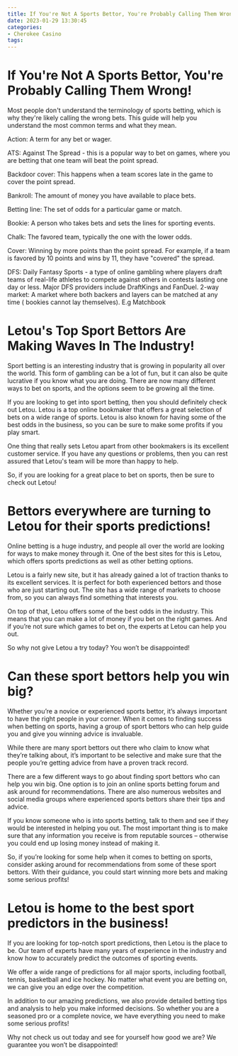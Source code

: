 ```yaml
---
title: If You're Not A Sports Bettor, You're Probably Calling Them Wrong!
date: 2023-01-29 13:30:45
categories:
- Cherokee Casino
tags:
---
```



#  If You're Not A Sports Bettor, You're Probably Calling Them Wrong!

Most people don't understand the terminology of sports betting, which is why they're likely calling the wrong bets. This guide will help you understand the most common terms and what they mean.

Action: A term for any bet or wager.

ATS: Against The Spread - this is a popular way to bet on games, where you are betting that one team will beat the point spread.

Backdoor cover: This happens when a team scores late in the game to cover the point spread.

Bankroll: The amount of money you have available to place bets.

Betting line: The set of odds for a particular game or match.

Bookie: A person who takes bets and sets the lines for sporting events.

Chalk: The favored team, typically the one with the lower odds.

Cover: Winning by more points than the point spread. For example, if a team is favored by 10 points and wins by 11, they have "covered" the spread.

DFS: Daily Fantasy Sports - a type of online gambling where players draft teams of real-life athletes to compete against others in contests lasting one day or less. Major DFS providers include DraftKings and FanDuel.
2-way market: A market where both backers and layers can be matched at any time ( bookies cannot lay themselves).  E.g Matchbook

#  Letou's Top Sport Bettors Are Making Waves In The Industry!

Sport betting is an interesting industry that is growing in popularity all over the world. This form of gambling can be a lot of fun, but it can also be quite lucrative if you know what you are doing. There are now many different ways to bet on sports, and the options seem to be growing all the time.

If you are looking to get into sport betting, then you should definitely check out Letou. Letou is a top online bookmaker that offers a great selection of bets on a wide range of sports. Letou is also known for having some of the best odds in the business, so you can be sure to make some profits if you play smart.

One thing that really sets Letou apart from other bookmakers is its excellent customer service. If you have any questions or problems, then you can rest assured that Letou's team will be more than happy to help.

So, if you are looking for a great place to bet on sports, then be sure to check out Letou!

#  Bettors everywhere are turning to Letou for their sports predictions!

Online betting is a huge industry, and people all over the world are looking for ways to make money through it. One of the best sites for this is Letou, which offers sports predictions as well as other betting options.

Letou is a fairly new site, but it has already gained a lot of traction thanks to its excellent services. It is perfect for both experienced bettors and those who are just starting out. The site has a wide range of markets to choose from, so you can always find something that interests you.

On top of that, Letou offers some of the best odds in the industry. This means that you can make a lot of money if you bet on the right games. And if you’re not sure which games to bet on, the experts at Letou can help you out.

So why not give Letou a try today? You won’t be disappointed!

#  Can these sport bettors help you win big?

Whether you’re a novice or experienced sports bettor, it’s always important to have the right people in your corner. When it comes to finding success when betting on sports, having a group of sport bettors who can help guide you and give you winning advice is invaluable.

While there are many sport bettors out there who claim to know what they’re talking about, it’s important to be selective and make sure that the people you’re getting advice from have a proven track record.

There are a few different ways to go about finding sport bettors who can help you win big. One option is to join an online sports betting forum and ask around for recommendations. There are also numerous websites and social media groups where experienced sports bettors share their tips and advice.

If you know someone who is into sports betting, talk to them and see if they would be interested in helping you out. The most important thing is to make sure that any information you receive is from reputable sources – otherwise you could end up losing money instead of making it.

So, if you’re looking for some help when it comes to betting on sports, consider asking around for recommendations from some of these sport bettors. With their guidance, you could start winning more bets and making some serious profits!

#  Letou is home to the best sport predictors in the business!

If you are looking for top-notch sport predictions, then Letou is the place to be. Our team of experts have many years of experience in the industry and know how to accurately predict the outcomes of sporting events.

We offer a wide range of predictions for all major sports, including football, tennis, basketball and ice hockey. No matter what event you are betting on, we can give you an edge over the competition.

In addition to our amazing predictions, we also provide detailed betting tips and analysis to help you make informed decisions. So whether you are a seasoned pro or a complete novice, we have everything you need to make some serious profits!

Why not check us out today and see for yourself how good we are? We guarantee you won’t be disappointed!